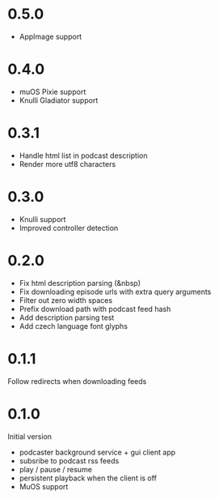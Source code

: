 # 0.5.0

 - AppImage support

# 0.4.0

 - muOS Pixie support
 - Knulli Gladiator support

# 0.3.1

 - Handle html list in podcast description
 - Render more utf8 characters

# 0.3.0

 - Knulli support
 - Improved controller detection

# 0.2.0

 - Fix html description parsing (&nbsp)
 - Fix downloading episode urls with extra query arguments
 - Filter out zero width spaces
 - Prefix download path with podcast feed hash
 - Add description parsing test
 - Add czech language font glyphs

# 0.1.1

Follow redirects when downloading feeds

# 0.1.0

Initial version
 - podcaster background service + gui client app
 - subsribe to podcast rss feeds
 - play / pause / resume
 - persistent playback when the client is off
 - MuOS support